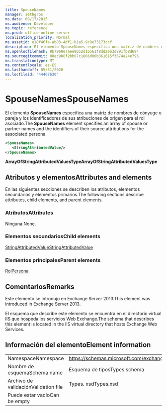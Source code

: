 ```yaml
---
title: SpouseNames
manager: sethgros
ms.date: 09/17/2015
ms.audience: Developer
ms.topic: reference
ms.prod: office-online-server
localization_priority: Normal
ms.assetid: e18f46fe-ab83-4df1-b1a5-9c8e73173ccf
description: El elemento SpouseNames especifica una matriz de nombres de cónyuge o pareja y los identificadores de sus atribuciones de origen para el rol asociado.
ms.openlocfilehash: 9b7960e7aee8652d16561f8dd2eb3d891fb8d694
ms.sourcegitcommit: 88ec988f2bb67c1866d06b361615f3674a24e795
ms.translationtype: MT
ms.contentlocale: es-ES
ms.lasthandoff: 05/31/2020
ms.locfileid: "44467630"
---
```

# <a name="spousenames"></a><span data-ttu-id="48658-103">SpouseNames</span><span class="sxs-lookup"><span data-stu-id="48658-103">SpouseNames</span></span>

<span data-ttu-id="48658-104">El elemento **SpouseNames** especifica una matriz de nombres de cónyuge o pareja y los identificadores de sus atribuciones de origen para el rol asociado.</span><span class="sxs-lookup"><span data-stu-id="48658-104">The **SpouseNames** element specifies an array of spouse or partner names and the identifiers of their source attributions for the associated persona.</span></span> 
  
```XML
<SpouseNames>
   <StringAttributedValue/>
</SpouseNames>
```

 <span data-ttu-id="48658-105">**ArrayOfStringAttributedValuesType**</span><span class="sxs-lookup"><span data-stu-id="48658-105">**ArrayOfStringAttributedValuesType**</span></span>
## <a name="attributes-and-elements"></a><span data-ttu-id="48658-106">Atributos y elementos</span><span class="sxs-lookup"><span data-stu-id="48658-106">Attributes and elements</span></span>

<span data-ttu-id="48658-107">En las siguientes secciones se describen los atributos, elementos secundarios y elementos primarios.</span><span class="sxs-lookup"><span data-stu-id="48658-107">The following sections describe attributes, child elements, and parent elements.</span></span>
  
### <a name="attributes"></a><span data-ttu-id="48658-108">Atributos</span><span class="sxs-lookup"><span data-stu-id="48658-108">Attributes</span></span>

<span data-ttu-id="48658-109">Ninguna.</span><span class="sxs-lookup"><span data-stu-id="48658-109">None.</span></span>
  
### <a name="child-elements"></a><span data-ttu-id="48658-110">Elementos secundarios</span><span class="sxs-lookup"><span data-stu-id="48658-110">Child elements</span></span>

[<span data-ttu-id="48658-111">StringAttributedValue</span><span class="sxs-lookup"><span data-stu-id="48658-111">StringAttributedValue</span></span>](stringattributedvalue.md)
  
### <a name="parent-elements"></a><span data-ttu-id="48658-112">Elementos principales</span><span class="sxs-lookup"><span data-stu-id="48658-112">Parent elements</span></span>

[<span data-ttu-id="48658-113">Rol</span><span class="sxs-lookup"><span data-stu-id="48658-113">Persona</span></span>](persona.md)
  
## <a name="remarks"></a><span data-ttu-id="48658-114">Comentarios</span><span class="sxs-lookup"><span data-stu-id="48658-114">Remarks</span></span>

<span data-ttu-id="48658-115">Este elemento se introdujo en Exchange Server 2013.</span><span class="sxs-lookup"><span data-stu-id="48658-115">This element was introduced in Exchange Server 2013.</span></span>
  
<span data-ttu-id="48658-116">El esquema que describe este elemento se encuentra en el directorio virtual IIS que hospeda los servicios Web Exchange.</span><span class="sxs-lookup"><span data-stu-id="48658-116">The schema that describes this element is located in the IIS virtual directory that hosts Exchange Web Services.</span></span>
  
## <a name="element-information"></a><span data-ttu-id="48658-117">Información del elemento</span><span class="sxs-lookup"><span data-stu-id="48658-117">Element information</span></span>

|||
|:-----|:-----|
|<span data-ttu-id="48658-118">Namespace</span><span class="sxs-lookup"><span data-stu-id="48658-118">Namespace</span></span>  <br/> |https://schemas.microsoft.com/exchange/services/2006/types  <br/> |
|<span data-ttu-id="48658-119">Nombre de esquema</span><span class="sxs-lookup"><span data-stu-id="48658-119">Schema name</span></span>  <br/> |<span data-ttu-id="48658-120">Esquema de tipos</span><span class="sxs-lookup"><span data-stu-id="48658-120">Types schema</span></span>  <br/> |
|<span data-ttu-id="48658-121">Archivo de validación</span><span class="sxs-lookup"><span data-stu-id="48658-121">Validation file</span></span>  <br/> |<span data-ttu-id="48658-122">Types. xsd</span><span class="sxs-lookup"><span data-stu-id="48658-122">Types.xsd</span></span>  <br/> |
|<span data-ttu-id="48658-123">Puede estar vacío</span><span class="sxs-lookup"><span data-stu-id="48658-123">Can be empty</span></span>  <br/> ||
   

